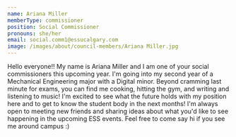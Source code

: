 ```yaml
---
name: Ariana Miller
memberType: commissioner
position: Social Commissioner
pronouns: she/her
email: social.comm1@essucalgary.com
image: /images/about/council-members/Ariana Miller.jpg
---
```


Hello everyone!! My name is Ariana Miller and I am one of your social commissioners this upcoming year. I'm going into my second year of a Mechanical Engineering major with a Digital minor. Beyond cramming last minute for exams, you can find me cooking, hitting the gym, and writing and listening to music! I'm excited to see what the future holds with my position here and to get to know the student body in the next months! I'm always open to meeting new friends and sharing ideas about what you'd like to see happening in the upcoming ESS events. Feel free to come say hi if you see me around campus :)
